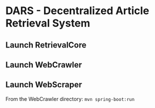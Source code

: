 # DARS - Decentralized Article Retrieval System

## Launch RetrievalCore

## Launch WebCrawler

## Launch WebScraper

From the WebCrawler directory: `mvn spring-boot:run`
